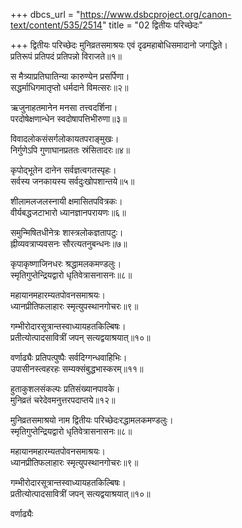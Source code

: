 +++
dbcs_url = "https://www.dsbcproject.org/canon-text/content/535/2514"
title = "02 द्वितीयः परिच्छेदः"

+++
द्वितीयः परिच्छेदः
मुनिव्रतसमाश्रयः
एवं दृढमहाबोधिसमादानो जगद्धिते।  
प्रतिरूपं प्रतिपदं प्रतिपन्नो विराजते॥१॥

स मैत्र्याप्रतिघातिन्या कारुण्येन प्रसर्पिणा।  
सद्धर्माधिगमातृप्तो धर्मदाने विमत्सरः॥२॥

ऋजुनाहतमानेन मनसा तत्त्वदर्शिना।  
परदोषेक्षणान्धेन स्वदोषापत्तिभीरुणा॥३॥

विवादलोकसंसर्गलोकायतपराङ्मुखः।  
निर्गुणेऽपि गुणाघानप्रततः स्रंसितादरः॥४॥

कृपोद्भूतेन दानेन सर्वज्ञत्वगतस्पृहः।  
सर्वस्य जनकायस्य सर्वदुःखोपशान्तये॥५॥

शीलामलजलस्नायी क्षमासितपवित्रकः।  
वीर्यबद्धजटाभारो ध्यानज्ञानपरायणः॥६॥

समुन्मिषितधीनेत्रः शास्त्रलोकज्ञतापटुः।  
ह्नीव्यवत्राप्यवसनः सौरत्यतनुबन्धनः॥७॥

कृपाकृष्णाजिनधरः श्रद्धामलकमण्डलुः।  
स्मृतिगुप्तेन्द्रियद्वारो धृतिवेत्रासनासनः॥८॥

महायानमहारम्यतपोवनसमाश्रयः।  
ध्यानप्रीतिफलाहारः स्मृत्युपस्थानगोचरः॥९॥

गम्भीरोदारसूत्रान्तस्वाध्यायहतकिल्बिषः।  
प्रतीत्योत्पादसावित्रीं जपन् सत्यद्वयाश्रयात्॥१०॥

वर्णाढ्यैः प्रतिपत्पुष्पैः सर्वदिग्गन्धवाहिभिः।  
उपासीनस्त्वहरहः सम्यक्संबुद्धभास्करम्॥११॥

हुताकुशलसंकल्पः प्रतिसंख्यानपावके।  
मुनिव्रतं चरेदेवमनुत्तरपदाप्तये॥१२॥

मुनिव्रतसमाश्रयो नाम द्वितीयः परिच्छेदःरद्धामलकमण्डलुः।  
स्मृतिगुप्तेन्द्रियद्वारो धृतिवेत्रासनासनः॥८॥

महायानमहारम्यतपोवनसमाश्रयः।  
ध्यानप्रीतिफलाहारः स्मृत्युपस्थानगोचरः॥९॥

गम्भीरोदारसूत्रान्तस्वाध्यायहतकिल्बिषः।  
प्रतीत्योत्पादसावित्रीं जपन् सत्यद्वयाश्रयात्॥१०॥

वर्णाढ्यैः
